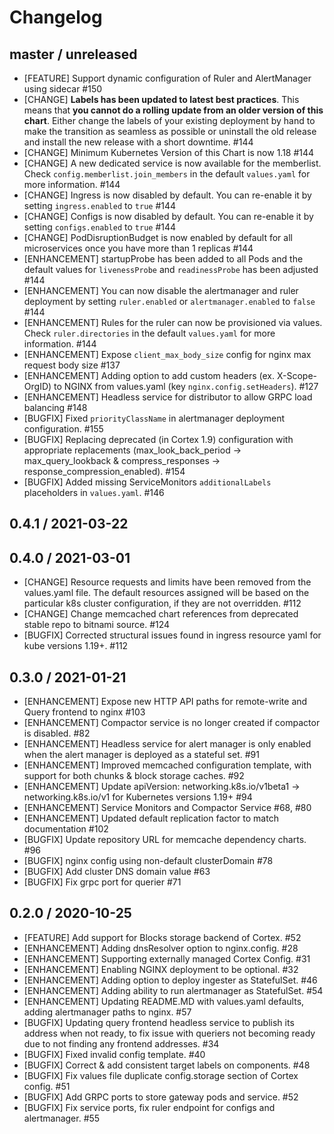 # Changelog

## master / unreleased

* [FEATURE] Support dynamic configuration of Ruler and AlertManager using sidecar #150
* [CHANGE] **Labels has been updated to latest best practices**. This means that **you cannot do a rolling update from an older version of this chart**. Either change the labels of your existing deployment by hand to make the transition as seamless as possible or uninstall the old release and install the new release with a short downtime. #144
* [CHANGE] Minimum Kubernetes Version of this Chart is now 1.18 #144
* [CHANGE] A new dedicated service is now available for the memberlist. Check `config.memberlist.join_members` in the default `values.yaml` for more information. #144
* [CHANGE] Ingress is now disabled by default. You can re-enable it by setting `ingress.enabled` to `true` #144
* [CHANGE] Configs is now disabled by default. You can re-enable it by setting `configs.enabled` to `true` #144
* [CHANGE] PodDisruptionBudget is now enabled by default for all microservices once you have more than 1 replicas #144
* [ENHANCEMENT] startupProbe has been added to all Pods and the default values for `livenessProbe` and `readinessProbe` has been adjusted #144
* [ENHANCEMENT] You can now disable the alertmanager and ruler deployment by setting `ruler.enabled` or `alertmanager.enabled` to `false` #144
* [ENHANCEMENT] Rules for the ruler can now be provisioned via values. Check `ruler.directories` in the default `values.yaml` for more information. #144
* [ENHANCEMENT] Expose `client_max_body_size` config for nginx max request body size #137
* [ENHANCEMENT] Adding option to add custom headers (ex. X-Scope-OrgID) to NGINX from values.yaml (key `nginx.config.setHeaders`). #127
* [ENHANCEMENT] Headless service for distributor to allow GRPC load balancing #148
* [BUGFIX] Fixed `priorityClassName` in alertmanager deployment configuration. #155
* [BUGFIX] Replacing deprecated (in Cortex 1.9) configuration with appropriate replacements (max_look_back_period -> max_query_lookback & compress_responses -> response_compression_enabled). #154
* [BUGFIX] Added missing ServiceMonitors `additionalLabels` placeholders in `values.yaml`. #146

## 0.4.1 / 2021-03-22


## 0.4.0 / 2021-03-01

* [CHANGE] Resource requests and limits have been removed from the values.yaml file. The default resources assigned will be based on the particular k8s cluster configuration, if they are not overridden. #112
* [CHANGE] Change memcached chart references from deprecated stable repo to bitnami source. #124
* [BUGFIX] Corrected structural issues found in ingress resource yaml for kube versions 1.19+. #112

## 0.3.0 / 2021-01-21

* [ENHANCEMENT] Expose new HTTP API paths for remote-write and Query frontend to nginx #103
* [ENHANCEMENT] Compactor service is no longer created if compactor is disabled. #82
* [ENHANCEMENT] Headless service for alert manager is only enabled when the alert manager is deployed as a stateful set. #91
* [ENHANCEMENT] Improved memcached configuration template, with support for both chunks & block storage caches. #92
* [ENHANCEMENT] Update apiVersion: networking.k8s.io/v1beta1 -> networking.k8s.io/v1 for Kubernetes versions 1.19+  #94
* [ENHANCEMENT] Service Monitors and Compactor Service #68, #80
* [ENHANCEMENT] Updated default replication factor to match documentation #102
* [BUGFIX] Update repository URL for memcache dependency charts. #96
* [BUGFIX] nginx config using non-default clusterDomain #78
* [BUGFIX] Add cluster DNS domain value #63
* [BUGFIX] Fix grpc port for querier #71

## 0.2.0 / 2020-10-25

* [FEATURE] Add support for Blocks storage backend of Cortex. #52
* [ENHANCEMENT] Adding dnsResolver option to nginx.config. #28
* [ENHANCEMENT] Supporting externally managed Cortex Config. #31
* [ENHANCEMENT] Enabling NGINX deployment to be optional. #32
* [ENHANCEMENT] Adding option to deploy ingester as StatefulSet. #46
* [ENHANCEMENT] Adding ability to run alertmanager as StatefulSet. #54
* [ENHANCEMENT] Updating README.MD with values.yaml defaults, adding alertmanager paths to nginx. #57
* [BUGFIX] Updating query frontend headless service to publish its address when not ready, to fix issue with queriers not becoming ready due to not finding any frontend addresses. #34
* [BUGFIX] Fixed invalid config template. #40
* [BUGFIX] Correct & add consistent target labels on components. #48
* [BUGFIX] Fix values file duplicate config.storage section of Cortex config. #51
* [BUGFIX] Add GRPC ports to store gateway pods and service. #52
* [BUGFIX] Fix service ports, fix ruler endpoint for configs and alertmanager. #55
